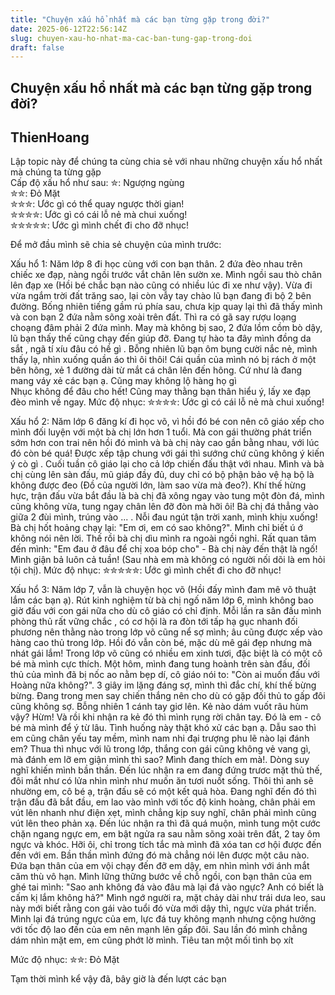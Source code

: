 ```yaml
---
title: "Chuyện xấu hổ nhất mà các bạn từng gặp trong đời?"
date: 2025-06-12T22:56:14Z
slug: chuyen-xau-ho-nhat-ma-cac-ban-tung-gap-trong-doi
draft: false
---
```


## Chuyện xấu hổ nhất mà các bạn từng gặp trong đời?

## ThienHoang

Lập topic này để chúng ta cùng chia sẻ với nhau những chuyện xấu hổ nhất mà chúng ta từng gặp  
Cấp độ xấu hổ như sau:
✮: Ngượng ngùng  
✮✮: Đỏ Mặt  
✮✮✮: Ước gì có thể quay ngược thời gian!  
✮✮✮✮: Ước gì có cái lỗ nẻ mà chui xuống!  
✮✮✮✮✮: Ước gì mình chết đi cho đỡ nhục!  
 
 
Để mở đầu mình sẽ chia sẻ chuyện của mình trước:
 
Xấu hổ 1: Năm lớp 8 đi học cùng với con bạn thân. 2 đứa đèo nhau trên chiếc xe đạp, nàng ngồi trước vắt chân lên sườn xe. Mình ngồi sau thò chân lên đạp xe (Hồi bé chắc bạn nào cũng có nhiều lúc đi xe như vậy). Vừa đi vừa ngắm trời đất trăng sao, lại còn vẫy tay chào lũ bạn đang đi bộ 2 bên đường. Bống nhiên tiếng gầm rú phía sau, chưa kịp quay lại thì đã thấy mình và con bạn 2 đứa nằm sõng xoài trên đất. Thì ra có gã say rượu loạng choạng đâm phải 2 đứa mình. May mà không bị sao, 2 đứa lồm cồm bò dậy, lũ bạn thấy thế cũng chạy đến giúp đỡ. Đang tự hào ta đây mình đồng da sắt , ngã tí xíu đâu có hề gì . Bỗng nhiên lũ bạn ôm bụng cười nắc nẻ, mình thấy lạ, nhìn xuống quần áo thì ôi thôi! Cái quần của mình nó bị rách ở một bên hông, xẻ 1 đường dài từ mắt cá chân lên đến hông. Cứ như là đang mang váy xẻ các bạn ạ. Cũng may không lộ hàng họ gì  
Nhục không để đâu cho hết! Cũng may thằng bạn thân hiểu ý, lấy xe đạp đèo mình về ngay.
Mức độ nhục: ✮✮✮✮: Ước gì có cái lỗ nẻ mà chui xuống! 
 
 
Xấu hổ 2: Năm lớp 6 đăng kí đi học võ, vì hồi đó bé con nên cô giáo xếp cho mình đối luyện với một bà chị lớn hơn 1 tuổi. Mà con gái thường phát triển sớm hơn con trai nên hồi đó mình và bà chị này cao gần bằng nhau, với lúc đó còn bé quá! Được xếp tập chung với gái thì sướng chứ cũng không ý kiến ý cò gì . Cuối tuần cô giáo lại cho cả lớp chiến đấu thật với nhau. Mình và bà chị cùng lên sàn đấu, mũ giáp đầy đủ, duy chỉ có bộ phận bảo vệ hạ bộ là không được đeo (Đồ của người lớn, làm sao vừa mà đeo?). Khí thế hừng hực, trận đấu vừa bắt đầu là bà chị đã xông ngay vào tung một đòn đá, mình cũng không vừa, tung ngay chân lên đỡ đòn mà hỡi ôi! Bà chị đá thẳng vào giữa 2 đùi mình, trúng vào ... . Nỗi đau ngút tận trời xanh, mình khịu xuống! Bà chị hốt hoảng chạy lại: "Em ơi, em có sao không?". Mình chỉ biết ú ớ không nói nên lời. Thế rồi bà chị dìu mình ra ngoài ngồi nghỉ. Rất quan tâm đến mình: "Em đau ở đâu để chị xoa bóp cho" - Bà chị này đến thật là ngố! Mình giận bả luôn cả tuần! (Sau nhà em mà không có người nối dõi là em hỏi tội chị).
 Mức độ nhục: ✮✮✮✮✮: Ước gì mình chết đi cho đỡ nhục! 
 
 
Xấu hổ 3: Năm lớp 7, vẫn là chuyện học võ (Hồi đấy mình đam mê võ thuật lắm các bạn ạ). Rút kinh nghiệm từ bà chị ngố năm lớp 6, mình không bao giờ đấu với con gái nữa cho dù cô giáo có chỉ định. Mỗi lần ra sân đấu mình phòng thủ rất vững chắc , có cơ hội là ra đòn tới tấp hạ gục nhanh đối phương nên thằng nào trong lớp võ cũng nể sợ mình; âu cũng được xếp vào hàng cao thủ trong lớp. Hồi đó vẫn còn bé, mặc dù mê gái đẹp nhưng mà nhát gái lắm! Trong lớp võ cũng có nhiều em xinh tươi, đặc biệt là có một cô bé mà mình cực thích. 
Một hôm, mình đang tung hoành trên sàn đấu, đối thủ của mình đã bị nốc ao nằm bẹp dí, cô giáo nói to: "Còn ai muốn đấu với Hoàng nữa không?". 3 giây im lặng đáng sợ, mình thì đắc chí, khí thế bừng bừng. Đang trong men say chiến thắng nên cho dù có gặp đối thủ to gấp đôi cũng không sợ. Bỗng nhiên 1 cánh tay giơ lên. Kẻ nào dám vuốt râu hùm vậy? Hừm!
Và rồi khi nhận ra kẻ đó thì mình rụng rời chân tay. Đó là em - cô bé mà mình để ý từ lâu. Tình huống này thật khó xử các bạn ạ. Dẫu sao thì em cũng chân yếu tay mềm, mình nam nhi đại trượng phu lẽ nào lại đánh em? Thua thì nhục với lũ trong lớp, thắng con gái cũng không vẻ vang gì, mà đánh em lỡ em giận mình thì sao? Mình đang thích em mà!. Dòng suy nghĩ khiến mình bần thần. Đến lúc nhận ra em đang đứng trươc mặt thủ thế, đôi mắt như có lửa nhìn mình như muốn ăn tươi nuốt sống. Thôi thì anh sẽ nhường em, cô bé ạ, trận đấu sẽ có một kết quả hòa. Đang nghĩ đến đó thì trận đấu đã bắt đầu, em lao vào mình với tốc độ kinh hoàng, chân phải em vút lên nhanh như điện xẹt, mình chẳng kịp suy nghĩ, chân phải mình cũng vút lên theo phản xạ. Đến lúc nhận ra thì đã quá muộn, mình tung một cước chặn ngang ngực em, em bật ngửa ra sau nằm sõng xoài trên đất, 2 tay ôm ngực và khóc. 
Hỡi ôi, chỉ trong tích tắc mà mình đã xóa tan cơ hội được đến đến với em. Bần thần mình đứng đó mà chẳng nói lên được một câu nào. Đứa bạn thân của em vội chạy đến đỡ em dậy, em nhìn mình với ánh mắt căm thù vô hạn.
Mình lững thững bước về chỗ ngồi, con bạn thân của em ghé tai mình: "Sao anh không đá vào đâu mà lại đá vào ngực? Anh có biết là cấm kị lắm không hả?"
Mình ngớ người ra, mặt chảy dài như trái dưa leo, sau này mới biết rằng con gái vào tuổi đó vừa mới dậy thì, ngực vừa phát triển. Mình lại đá trúng ngực của em, lực đá tuy không mạnh nhưng cộng hưởng với tốc độ lao đến của em nên mạnh lên gấp đôi.
Sau lần đó mình chẳng dám nhìn mặt em, em cũng phớt lờ mình. Tiêu tan một mối tình bọ xít 
 
 Mức độ nhục: ✮✮: Đỏ Mặt 
 
Tạm thời mình kể vậy đã, bây giờ là đến lượt các bạn